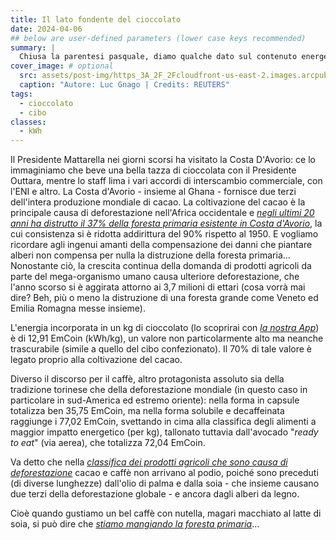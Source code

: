 ```yaml
---
title: Il lato fondente del cioccolato
date: 2024-04-06
## below are user-defined parameters (lower case keys recommended)
summary: |
  Chiusa la parentesi pasquale, diamo qualche dato sul contenuto energetico di due tra gli alimenti più amati in Italia e di cui la nostra città (Torino) costituisce una consolidata tradizione: il cioccolato e il caffè.
cover_image: # optional
  src: assets/post-img/https_3A_2F_2Fcloudfront-us-east-2.images.arcpublishing.com_2Freuters_2FF2P5UNFQVZLCBDJ6UPPYHAZB6U_yodapd
  caption: "Autore: Luc Gnago | Credits: REUTERS"
tags:
  - cioccolato
  - cibo
classes:
  - kWh
---
```


Il Presidente Mattarella nei giorni scorsi ha visitato la Costa D'Avorio: ce lo immaginiamo che beve una bella tazza di cioccolata con il Presidente Outtara, mentre lo staff lima i vari accordi di interscambio commerciale, con l'ENI e altro. La Costa d'Avorio - insieme al Ghana - fornisce due terzi dell'intera produzione mondiale di cacao. La coltivazione del cacao è la principale causa di deforestazione nell'Africa occidentale e [*negli ultimi 20 anni ha distrutto il 37% della foresta primaria esistente in Costa d'Avorio*](https://www.nature.com/articles/s43016-023-00751-8), la cui consistenza si è ridotta addirittura del 90% rispetto al 1950. E vogliamo ricordare agli ingenui amanti della compensazione dei danni che piantare alberi non compensa per nulla la distruzione della foresta primaria\... Nonostante ciò, la crescita continua della domanda di prodotti agricoli da parte del mega-organismo umano causa ulteriore deforestazione, che l'anno scorso si è aggirata attorno ai 3,7 milioni di ettari (cosa vorrà mai dire? Beh, più o meno la distruzione di una foresta grande come Veneto ed Emilia Romagna messe insieme).

L'energia incorporata in un kg di cioccolato (lo scoprirai con [*la nostra App*](https://emcoin.resconda.it/)) è di 12,91 EmCoin (kWh/kg), un valore non particolarmente alto ma neanche trascurabile (simile a quello del cibo confezionato). Il 70% di tale valore è legato proprio alla coltivazione del cacao.

Diverso il discorso per il caffè, altro protagonista assoluto sia della tradizione torinese che della deforestazione mondiale (in questo caso in particolare in sud-America ed estremo oriente): nella forma in capsule totalizza ben 35,75 EmCoin, ma nella forma solubile e decaffeinata raggiunge i 77,02 EmCoin, svettando in cima alla classifica degli alimenti a maggior impatto energetico (per kg), tallonato tuttavia dall'avocado "*ready to eat*" (via aerea), che totalizza 72,04 EmCoin.

Va detto che nella [*classifica dei prodotti agricoli che sono causa di deforestazione*](https://www.europarl.europa.eu/RegData/etudes/BRIE/2022/698925/EPRS_BRI(2022)698925_EN.pdf) cacao e caffè non arrivano al podio, poiché sono preceduti (di diverse lunghezze) dall'olio di palma e dalla soia - che insieme causano due terzi della deforestazione globale - e ancora dagli alberi da legno.

Cioè quando gustiamo un bel caffè con nutella, magari macchiato al latte di soia, si può dire che [*stiamo mangiando la foresta primaria*](https://www.wwf.ch/it/stories/deforestazione-importata-stiamo-mangiando-la-foresta-pluviale)...


<!--
  created 2024-04-06 15:12:54.092654 +0200 CEST m=+0.087263584
-->